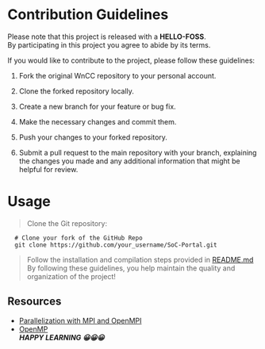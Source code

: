 # Contribution Guidelines

Please note that this project is released with a **HELLO-FOSS**.<br>
By participating in this project you agree to abide by its terms.

If you would like to contribute to the project, please follow these guidelines:

1. Fork the original WnCC repository to your personal account.

2. Clone the forked repository locally.

3. Create a new branch for your feature or bug fix.

4. Make the necessary changes and commit them.

5. Push your changes to your forked repository.

6. Submit a pull request to the main repository with your branch, explaining the changes you made and any additional information that might be helpful for review.

# Usage 
> Clone the Git repository:

```shell
  # Clone your fork of the GitHub Repo
  git clone https://github.com/your_username/SoC-Portal.git
```
> Follow the installation and compilation steps provided in [README.md](README.md)<br>
By following these guidelines, you help maintain the quality and organization of the project!<br>
          
## Resources
- [Parallelization with MPI and OpenMPI](http://compphysics.github.io/ComputationalPhysics2/doc/LectureNotes/_build/html/parallelization.html#)
- [OpenMP](https://medium.com/swlh/openmp-on-ubuntu-1145355eeb2)<br>
***HAPPY LEARNING 😀😀😀***
